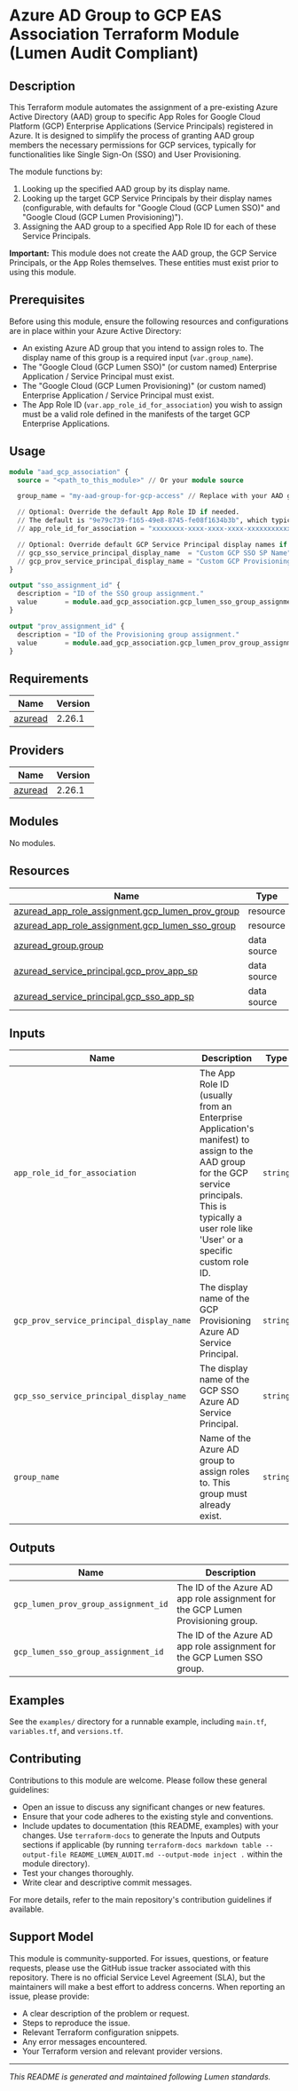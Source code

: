 # Azure AD Group to GCP EAS Association Terraform Module (Lumen Audit Compliant)

## Description

This Terraform module automates the assignment of a pre-existing Azure Active Directory (AAD) group to specific App Roles for Google Cloud Platform (GCP) Enterprise Applications (Service Principals) registered in Azure. It is designed to simplify the process of granting AAD group members the necessary permissions for GCP services, typically for functionalities like Single Sign-On (SSO) and User Provisioning.

The module functions by:
1.  Looking up the specified AAD group by its display name.
2.  Looking up the target GCP Service Principals by their display names (configurable, with defaults for "Google Cloud (GCP Lumen SSO)" and "Google Cloud (GCP Lumen Provisioning)").
3.  Assigning the AAD group to a specified App Role ID for each of these Service Principals.

**Important:** This module does not create the AAD group, the GCP Service Principals, or the App Roles themselves. These entities must exist prior to using this module.

## Prerequisites

Before using this module, ensure the following resources and configurations are in place within your Azure Active Directory:

-   An existing Azure AD group that you intend to assign roles to. The display name of this group is a required input (`var.group_name`).
-   The "Google Cloud (GCP Lumen SSO)" (or custom named) Enterprise Application / Service Principal must exist.
-   The "Google Cloud (GCP Lumen Provisioning)" (or custom named) Enterprise Application / Service Principal must exist.
-   The App Role ID (`var.app_role_id_for_association`) you wish to assign must be a valid role defined in the manifests of the target GCP Enterprise Applications.

## Usage

```terraform
module "aad_gcp_association" {
  source = "<path_to_this_module>" // Or your module source

  group_name = "my-aad-group-for-gcp-access" // Replace with your AAD group's display name

  // Optional: Override the default App Role ID if needed.
  // The default is "9e79c739-f165-49e8-8745-fe08f1634b3b", which typically represents the 'User' role for many enterprise apps.
  // app_role_id_for_association = "xxxxxxxx-xxxx-xxxx-xxxx-xxxxxxxxxxxx" 

  // Optional: Override default GCP Service Principal display names if they differ in your environment
  // gcp_sso_service_principal_display_name  = "Custom GCP SSO SP Name"
  // gcp_prov_service_principal_display_name = "Custom GCP Provisioning SP Name"
}

output "sso_assignment_id" {
  description = "ID of the SSO group assignment."
  value       = module.aad_gcp_association.gcp_lumen_sso_group_assignment_id
}

output "prov_assignment_id" {
  description = "ID of the Provisioning group assignment."
  value       = module.aad_gcp_association.gcp_lumen_prov_group_assignment_id
}
```

<!-- BEGIN_TF_DOCS -->
## Requirements

| Name | Version |
|------|---------|
| <a name="requirement_azuread"></a> [azuread](#requirement\_azuread) | 2.26.1 |

## Providers

| Name | Version |
|------|---------|
| <a name="provider_azuread"></a> [azuread](#provider\_azuread) | 2.26.1 |

## Modules

No modules.

## Resources

| Name | Type |
|------|------|
| [azuread_app_role_assignment.gcp_lumen_prov_group](https://registry.terraform.io/providers/hashicorp/azuread/2.26.1/docs/resources/app_role_assignment) | resource |
| [azuread_app_role_assignment.gcp_lumen_sso_group](https://registry.terraform.io/providers/hashicorp/azuread/2.26.1/docs/resources/app_role_assignment) | resource |
| [azuread_group.group](https://registry.terraform.io/providers/hashicorp/azuread/2.26.1/docs/data-sources/group) | data source |
| [azuread_service_principal.gcp_prov_app_sp](https://registry.terraform.io/providers/hashicorp/azuread/2.26.1/docs/data-sources/service_principal) | data source |
| [azuread_service_principal.gcp_sso_app_sp](https://registry.terraform.io/providers/hashicorp/azuread/2.26.1/docs/data-sources/service_principal) | data source |

## Inputs

| Name                                            | Description                                                                                                                                                                           | Type     | Default                                   | Required   |
|-------------------------------------------------|---------------------------------------------------------------------------------------------------------------------------------------------------------------------------------------|----------|-------------------------------------------|:----------:|
| `app_role_id_for_association`                 | The App Role ID (usually from an Enterprise Application's manifest) to assign to the AAD group for the GCP service principals. This is typically a user role like 'User' or a specific custom role ID. | `string` | `"9e79c739-f165-49e8-8745-fe08f1634b3b"`    | no         |
| `gcp_prov_service_principal_display_name`       | The display name of the GCP Provisioning Azure AD Service Principal.                                                                                                                    | `string` | `"Google Cloud (GCP Lumen Provisioning)"` | no         |
| `gcp_sso_service_principal_display_name`        | The display name of the GCP SSO Azure AD Service Principal.                                                                                                                               | `string` | `"Google Cloud (GCP Lumen SSO)"`          | no         |
| `group_name`                                    | Name of the Azure AD group to assign roles to. This group must already exist.                                                                                                           | `string` | n/a                                       | yes        |

## Outputs

| Name                                         | Description                                                                          |
|----------------------------------------------|--------------------------------------------------------------------------------------|
| `gcp_lumen_prov_group_assignment_id`         | The ID of the Azure AD app role assignment for the GCP Lumen Provisioning group.     |
| `gcp_lumen_sso_group_assignment_id`          | The ID of the Azure AD app role assignment for the GCP Lumen SSO group.              |
<!-- END_TF_DOCS -->

## Examples

See the `examples/` directory for a runnable example, including `main.tf`, `variables.tf`, and `versions.tf`.

## Contributing

Contributions to this module are welcome. Please follow these general guidelines:
- Open an issue to discuss any significant changes or new features.
- Ensure that your code adheres to the existing style and conventions.
- Include updates to documentation (this README, examples) with your changes. Use `terraform-docs` to generate the Inputs and Outputs sections if applicable (by running `terraform-docs markdown table --output-file README_LUMEN_AUDIT.md --output-mode inject .` within the module directory).
- Test your changes thoroughly.
- Write clear and descriptive commit messages.

For more details, refer to the main repository's contribution guidelines if available.

## Support Model

This module is community-supported. For issues, questions, or feature requests, please use the GitHub issue tracker associated with this repository. There is no official Service Level Agreement (SLA), but the maintainers will make a best effort to address concerns. When reporting an issue, please provide:
- A clear description of the problem or request.
- Steps to reproduce the issue.
- Relevant Terraform configuration snippets.
- Any error messages encountered.
- Your Terraform version and relevant provider versions.

---
*This README is generated and maintained following Lumen standards.*
